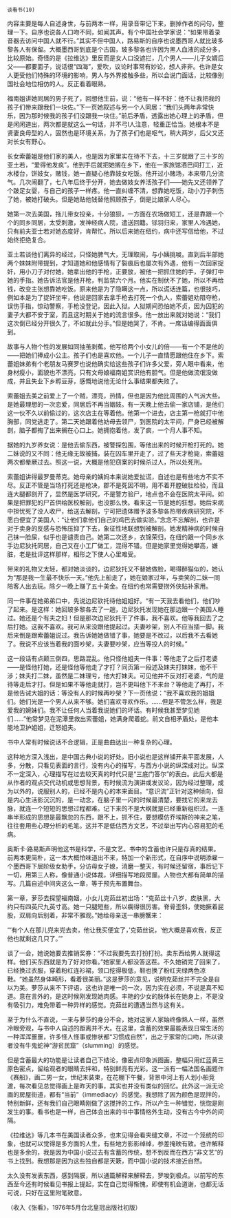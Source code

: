     谈看书(10) 

   内容主要是每人自述身世，与前两本一样，用录音带记下来，删掉作者的问句，整理一下。自序也说各人口吻不同，如闻其声。有个中国社会学家说：“如果带着录音器去访问中国人就不行。”其实不但中国人，路易斯的自序也说墨西哥人就比玻多黎各人有保留。大概墨西哥到底是个古国，玻多黎各也许因为黑人血液的成分多，比较原始。奇怪的是《拉维达》里反而是女人口没遮拦，几个男人——儿子女婿后父——都要面子，说话很“四海”，爱吹，议论时事常有妙论，想人非非。也许是女人更受他们特殊的环境的影响，男人与外界接触多些，所以会说门面话，比较像别国社会地位相仿的人。反正看着眼熟。

   福南姐讲她同居的男子死了，回想他生前，说：“他有一样不好：他不让我把我的孩子们带来跟我们一块佐。”下一页她叙述与另一个人同居：“我们头两年非常快乐，因为那时候我的孩子们没跟我一块住。”前后矛盾，透露出她心理上的矛盾，但是闲闲道出，两次都是就这么一句话，并不弓I人注意，轻重正恰当。她根本不是贤妻良母型的人，固然也是环境关系，为了孩子们也是呕气，稍大两岁，后父又还对长女有野心。

   长女索蕾姐是他们家的美人，也是因为家里实在待不下去，十三岁就跟了三十岁的亚土若，“爱得他发疯”。他到手后就把她搁在乡下，他在一家旅馆酒巴间打工，近水楼台，饼妓女，赌钱，她一直疑心他靠妓女吃饭。他开过小赌场，本来带几分流气。几次闹翻了，七八年后终于分开，她去做妓女养活孩子们——她先又还领养了个跛足女婴，与自己的孩子一样疼。他一直纠缠不清，想靠她吃饭，动小刀子刺伤了她，被她打破头。但是她贴他钱替他照顾孩子，倒是比娘家人尽心。

   她第一次去美国，拖儿带女投亲，十分狼狈，一方面在农场做短工，还是靠跟一个个的同乡同居，太受刺激，发神经病人院，遣送回籍。铩羽归来，家里人冷遇她，只有前夫亚士若对她态度好，肯帮忙。所以后来她在纽约，病中还写信给他，不过始终拒绝复合。

   亚土若谈他们离异的经过，只怪她脾气大，无理取闹，与小姨挑唆。直到后半部她两个妹妹附带提到，才知道她和他感情有了裂痕后也屡次有外遇，他有一次回家捉奸，用小刀子对付她，她拿出他的手枪，正要放，被他一把抓住她的手，子弹打中她的手指。她告诉法官是他开枪，判监禁六个月。他实在制伏不了她，所以不再给钱，改变主张想靠她吃饭。原来他是为了隐瞒这一点，所以谎话连篇，也很技巧，例如本是为了捉奸坐牢，他说是回家去拿手枪去打死一个仇人，索蕾姐劝阻夺枪，误伤手指，惊动警察，手枪没登记，因此入狱。人狱期间恐怕她不贞，因为囚犯的妻子大都不安于室，而且这时期关于她的流言很多。他一放出来就对她说：“我们这次倒已经分开很久了，不如就此分手。”但是她哭了，不肯。一席话编得面面俱到。

   故事与人物个性的发展如同抽茧剥蕉。他写给两个小女儿的倍——有一个不是他的——把她们捧成小公主。孩子们也是喜欢他。一个儿子一直情愿跟他住在乡下。索蕾姐妹弟有个老朋友马赛罗也说他确实给这些孩子们许多父爱，旁人眼中看来，他身材瘦小，面貌也不漂亮，只有文母娘福南姐赏识他有胆气。但是他做流氓没做成，并且失业下乡孵豆芽，感慨地说他无论什么事结果都失败了。

   索蕾姐去美之前爱上了一个贼，漂亮，热情，但也是因为他比周围的人气派大些。是她最理想的一次恋爱，同居后不再当姻妓。有一天晚上他去偷一家店铺，是他们这一伙不久以前偷过的，这次店主在等着他。他第一个进去，店主第一枪就打中他胸部，同党逃走了。第二天她跟着他妨母去领尸，到医院的太平间，尸身已经被解剖，脑子都掏了出来搁在心口上。她拥抱着他，发了疯，一个月人事不知。

   据她的九岁养女说：是他去偷东西，被警探包围，等他出来的时候开枪打死的。她二妹说的又不同：他无缘无故被捕，装在囚车里开走了，过了些天才枪毙，索蕾姐两次都晕厥过去。照这一说，大概是他犯窃案的时候杀过人，所以处死刑。

   索蕾姐讲得最罗曼蒂克。她母亲的姨妈本来说她爱扯谎，自述也是有些地方不实不尽。反正不管是当场打死还是枪决，郡不是死因不明，用不着开膛破肚检验，而且连大腿都剖开了，显然是医学研究，不是警方验尸，地点也不会在医院太平间。如果是把罪犯的尸首供给医校解剖，也没那么快。看来这一节是她的狂想。她后来病中担忧死了没人收尸，给送去解剖，宁可把遗体赠予波多黎各热带疾病研究院，不愿白便宜了美国人：“让他们拿他们自己的鸡巴去做实验。”念念不忘解剖，也许是对于卖身的反感与恐怖压抑了下去，象征性地联想到被解剖。她发精神病的时候自己抹一脸屎，似乎也是谴责自己。她第二次还乡，衣锦荣归，在纽约跟一个同乡水手边尼狄托同居，自己又在小工厂做工，混得不错。但是她家里觉得她攀高，嫌脏，老是批评这样那样，相形之下使人心里难受。

   带来的礼物又太轻，都对她淡谈的，边尼狄托又不替她做脸，喝得醉猫似的，她认为“那是我一生最不快乐一天。”他先上船走了，她在娘家过年，与卖笑的二妹一同陪客人出去玩。除夕一晚上赚了五十美金。在纽约也常需要捞外侠贴补家用。

   同一件事在她弟弟口中，先说边尼钦托待他姐姐好。“有一天我去看他们，他们吵了起来。是这样：她回玻多黎各去了一趟，边尼狄托发现她在那边跟一个美国人睡过。她还是个有夫之妇！但是那次边尼狄托干了件事，我不喜欢。他等我回去了之后打她。这我不喜欢。我可从来没跟他提起过。夫妻吵架，别人不应当插一脚。我后来倒是跟索蕾姐说过。我告诉她她做错了事，她要是不改过，以后我不去看她了。我说不应该当着我的面吵架，夫妻要吵架，应当等投人的时候。”

   这一段话有点颠三倒四，思路混乱。他只怪他姐夫一件事：等他走了之后打老婆——是怪他打她，还是怪他等他走了才打？同页第一段述及妹夫打妹妹，他不干涉；妹夫打二妹，虽然是二妹理亏，他大打妹夫。可见他并不反对打老婆，气的是待等走后才打。但是如果不等他走就打，岂不更叫他下不来台？等他走了再打，不是他告诫大姐的话：等没有人的时候再吵架？下一页他说：“我不喜欢我的姐姐们。她们光是一个男人从来不够。她们喜欢寻欢作乐。……但是不管怎么样，我是爱我的婉妹们。我不让任何人当着我说她们的坏话。有时候我甚至梦见她们……”他常梦见在泥潭里救出索蕾姐，她满身爬着蛇。前文自相矛盾处，是他本能地卫护姐姐，迁怒姐夫。

   书中人常有时候说话不合逻辑，正是曲曲达出一种复杂的心理。

   这种地方深入浅出，是中国古典小说的好处。旧小说也是这样铺开来平面发展，人多，分散，只看见表面的言行，没有内心的描写，与西方小说的纵深成对比。纵深不一定深入，心理描写在过去较天真的时代只是“三底门答尔”的表白。此后大都是从作者的观点交代动机或思想背景，有时候流为演讲或发议论，因为经过整理，成为以外的，说服别人的，已经不是内心的本来面目。“意识流”正针对这种倾向，但是内心生活影沉沉的，是一动念，在脑子里一闪的时候最清楚，要找它的来龙去脉，就连一个短短的思想过程都难。记下来的不是大纲就是已经重新组织过。一连串半形成的思想是最飘忽的东西，跟不上，抓不住，要想模仿乔埃斯的神来之笔，往往套用些心理分析的毛笔。这并不是低估西方文艺，不过举出写内心容易犯的毛病。

   奥斯卡·路易斯声明他这书是科学，不是文艺。书中的含蓄也许只是存真的结果。前两本更简朴，这一本大概怕味道出不来，特加一个新形式，在自序中说明添雇一个墨西哥下层阶级女助手，分访母女子媳，消磨一整天，有时候还留宿，事后记下一切，用第三人称，像普通小说体裁，详细描写地段房屋。人物也大都有简单的描写。几篇自述中间夹这么一章，等于预先布置舞台。

   第一章，萝莎去探望福南姻，小女儿克茹丝初出场：“克茹丝十八岁，皮肤黑，大约只有四英尺九英寸高。她一只腿短些，所以瘸得很厉害。脊骨歪斜，使她撅着屁股，双肩向后别着，非常不雅观。”她给母亲送一串膀蟹来：

   “‘有个人在那儿兜来兜去卖，他让我买便宜了，’克茹丝说，‘他大概是喜欢我，反正他也就剩这几只了。’”

   谈了一会，她说她要去推销奖券：“不过我要先去打扮打扮。卖东西给男人就得这样。他们买东西就是为了好对你看。”她家里人都没答这茬。不久她销完了回来了，已经换过衣服，穿着粉红连衫裙，领口挖得极低，鞋也换了粉红夹绿两色凉鞋。“她虽然身体畸形，看着很美丽。”这是萝莎的意见，说明克茹丝并不完全是自以为美。萝莎从来不下评语，这也许是唯一的一次，因为实在必须，不说是真不知道。意在言外的，是这时候刚发现她肉感。丰艳的少女的肢体长在她身上，不是没有吸引力，难免带着一种异样的感觉。克茹丝的遭遇当然与这有关。

   至于为什么不直说，一来与萝莎的身分不合，她对这家人家始终像熟人一样，虽然冷眼旁观，与书中人自述的距离并不大。在这里，含蓄的效果最能表现日常生活的一种浑浑噩噩，许多怪人怪事或惨状都“习惯成自然”，出之于家常的口吻，所以读者没有牛鬼蛇神“游贫民窟”（slumming）的感觉。

   但是含蓄最大的功能是让读者自己下结论，像密点印象派图画，整幅只用红蓝黄三原色密点，留给观者的眼睛去拌和，特别鲜亮有光彩。这一派有一幅法国名画题作《赛船》，画二男一女，世纪末装束，在花棚下午餐，背景中河上有人划小船竞渡，每次看见总觉得画上是昨天的事，其实也并没有类似的回忆。此外这一派无论画的房屋街道，都有“当前”（immediacy）的感觉。我想除了因为颜色是现拌的，特别新鲜，还有我们自己眼睛刚做了这搅拌的工作，所以产生一种错觉，恍惚是刚发生的事。看书也是一样，自己体会出来的书中事情格外生动，没有古今中外的间隔。

   《拉维达》等几本书在美国读者众多，也末见得会看夹缝文章，不过一个笼统的印象，也就可以觉得是多方面的人生，有些地方影影绰绰，参差掩映有致。也许解释也是多余的，我是因为中国小说过去有含蓄的传统，想不到反而在西方“非文艺”的书上找到。我想那是因为这些独自都是天簌，而中国小说的技术接近自然。

   太久没有发表东西，感到隔膜，所以通篇解释来解释去，罗唆到极点。以前写的东西至今还有时候看见书报上提起，实在自己觉得惭愧，即使有机会道谢，也都无话可说，只好在这里附笔致意。

   （收入《张看》，1976年5月台北皇冠出版社初版）

